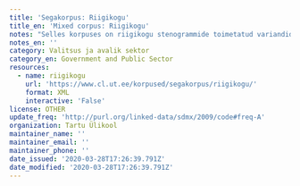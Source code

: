 ```yaml
---
title: 'Segakorpus: Riigikogu'
title_en: 'Mixed corpus: Riigikogu'
notes: "Selles korpuses on riigikogu stenogrammide toimetatud variandid, mis olid internetis saadaval aadressil http://www.riigikogu.ee/ems/plsql/ems.basdata\r\n\r\nNeed tekstid on osa tulevasest korpusest töönimega 'Eesti keele segakorpus'. Tekstide kogumist ja töötlemist on rahastatud riiklikust sihtprogrammist 'Eesti keel ja rahvuskultuur'."
notes_en: ''
category: Valitsus ja avalik sektor
category_en: Government and Public Sector
resources:
  - name: riigikogu
    url: 'https://www.cl.ut.ee/korpused/segakorpus/riigikogu/'
    format: XML
    interactive: 'False'
license: OTHER
update_freq: 'http://purl.org/linked-data/sdmx/2009/code#freq-A'
organization: Tartu Ülikool
maintainer_name: ''
maintainer_email: ''
maintainer_phone: ''
date_issued: '2020-03-28T17:26:39.791Z'
date_modified: '2020-03-28T17:26:39.791Z'
---
```

